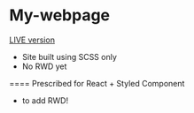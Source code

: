 # My-webpage

<a href="https://kkinod.github.io/Webpage-MrWoddenFloor/">LIVE version</a>

- Site built using SCSS only
- No RWD yet

==== Prescribed for React + Styled Component
- to add RWD!
